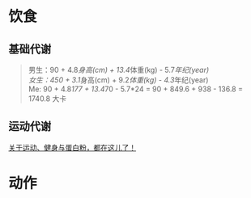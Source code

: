 # 饮食
## 基础代谢
> 男生：90 + 4.8*身高(cm) + 13.4*体重(kg) - 5.7*年纪(year)<br>
> 女生：450 + 3.1*身高(cm) + 9.2*体重(kg) - 4.3*年纪(year)<br>
Me: 90 + 4.8*177 + 13.4*70 - 5.7*24 = 90 + 849.6 + 938 - 136.8 = 1740.8 大卡<br>

## 运动代谢

[关于运动、健身与蛋白粉，都在这儿了！](https://zhuanlan.zhihu.com/p/20046496)

# 动作
